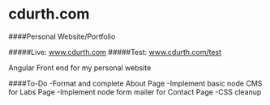 cdurth.com
==========

####Personal Website/Portfolio

#####Live: www.cdurth.com
#####Test: www.cdurth.com/test

Angular Front end for my personal website

####To-Do
-Format and complete About Page
-Implement basic node CMS for Labs Page
-Implement node form mailer for Contact Page
-CSS cleanup
